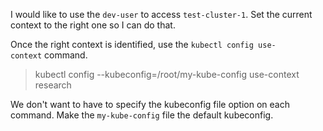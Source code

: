 I would like to use the `dev-user` to access `test-cluster-1`. Set the current context to the right one so I can do that.

Once the right context is identified, use the `kubectl config use-context` command.

> kubectl config --kubeconfig=/root/my-kube-config use-context research

We don't want to have to specify the kubeconfig file option on each command. Make the `my-kube-config` file the default kubeconfig.

